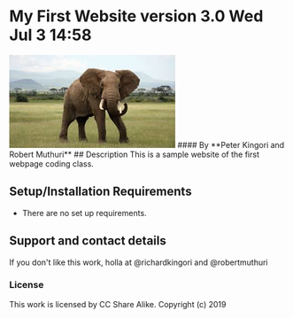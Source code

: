 # My First Website version 3.0 Wed Jul 3 14:58
<img src="images/elephant.jpg">
#### By **Peter Kingori and Robert Muthuri**
## Description
This is a sample website of the first webpage coding class.

## Setup/Installation Requirements
* There are no set up requirements.

## Support and contact details
If you don't like this work, holla at @richardkingori and @robertmuthuri

### License
This work is licensed by CC Share Alike.
Copyright (c) 2019
